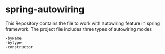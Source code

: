 # spring-autowiring
This Repository contains the file to work with autowiring feature in spring framework. 
The project file includes three types of autowiring modes

    -byName
    -bytype
    -constructor
   
